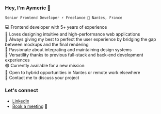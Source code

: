 ### Hey, I'm Aymeric 👋
`Senior Frontend Developer ⚡ Freelance 📌 Nantes, France`

💻 Frontend developer with 5+ years of experience\
🚀 Loves designing intuitive and high-performance web applications\
🎨 Always giving my best to perfect the user experience by bridging the gap between mockups and the final rendering\
📱 Passionate about integrating and maintaining design systems\
🧩 Versatility thanks to previous full-stack and back-end development experiences\
🟢 Currently available for a new mission\
📍 Open to hybrid opportunities in Nantes or remote work elsewhere\
🙌 Contact me to discuss your project

### Let's connect
- [LinkedIn](https://www.linkedin.com/in/aymeric-suteau/)
- [Book a meeting](https://zcal.co/asuteau/let-us-talk) 📆


<!--
**asuteau/asuteau** is a ✨ _special_ ✨ repository because its `README.md` (this file) appears on your GitHub profile.

Here are some ideas to get you started:

- 🔭 I’m currently working on ...
- 🌱 I’m currently learning ...
- 👯 I’m looking to collaborate on ...
- 🤔 I’m looking for help with ...
- 💬 Ask me about ...
- 📫 How to reach me: ...
- 😄 Pronouns: ...
- ⚡ Fun fact: ...
-->
